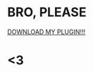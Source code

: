 <h1>BRO, PLEASE</h1>
<a href="https://github.com/artempetr22/ComPlugin/blob/master/ComPlugin.zip">DOWNLOAD MY PLUGIN!!!</a>
<h1><3</h1>
